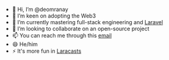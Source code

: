 - 👋 Hi, I’m @deomranay
- 👀 I’m keen on adopting the Web3
- 🌱 I’m currently mastering full-stack engineering and [Laravel](https://laracasts.com/referral/deomranay)
- 💞️ I’m looking to collaborate on an open-source project
- 📫 You can reach me through this [email](email.nobody@icloud.com)
- 😄 He/him
- ⚡ It's more fun in [Laracasts](https://laracasts.com/referral/deomranay)

<!---
deomranay/deomranay is a ✨ special ✨ repository because its `README.md` (this file) appears on your GitHub profile.
You can click the Preview link to take a look at your changes.

My Laracasts Journey

👉 Series Episode 2
✅ PHP Storm
✅ Warp
✅ Homebrew
✅ TablePlus
--->
